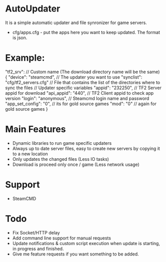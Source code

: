AutoUpdater
===========
It is a simple automatic updater and file synronizer for game servers.
- cfg/apps.cfg - put the apps here you want to keep updated. The format is json.


Example:
========
"tf2_srv": // Custom name (The download directory name will be the same)
{
	"device":	"steamcmd", // The updater you want to use
	"synclist":	"cfg/tf2_servers.cfg" // File that contains the list of the directories where to sync the files
	// Updater specific variables
	"appid":	"232250", // TF2 Server appid for download
	"api_appid":	"440", // TF2 Client appid to check app version
	"login":	"anonymous", // Steamcmd login name and password
	"app_set_config":	"0", // its for gold source games
	"mod":		"0" // again for gold source games
}

Main Features
========
- Dynamic libraries to run game specific updaters
- Always up to date server files, easy to create new servers by copying it to a new location
- Only updates the changed files (Less IO tasks)
- Download is proceed only once / game (Less network usage)

Support
========
- SteamCMD


Todo
========
- Fix Socket/HTTP delay
- Add command line support for manual requests
- Update notifications & custom script execution when update is starting, in progress and finished.
- Give me feature requests if you want something to be added.

